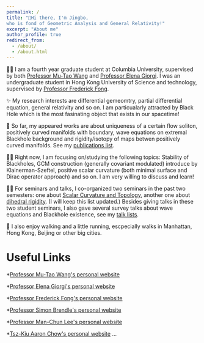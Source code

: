 ```yaml
---
permalink: /
title: "👋Hi there, I'm Jingbo, 
who is fond of Geometric Analysis and General Relativity!"
excerpt: "About me" 
author_profile: true
redirect_from: 
  - /about/
  - /about.html
---
```


🧑‍🎓 I am a fourth year graduate student at Columbia University, supervised by both [Professor Mu-Tao Wang](http://www.math.columbia.edu/~mtwang/) and [Professor Elena Giorgi](http://www.math.columbia.edu/~egiorgi/). I was an undergraduate student in Hong Kong University of Science and technology, supervised by [Professor Frederick Fong](https://frederickfong.me).

✨ My research interests are differential gemeomtry, partial differential equation, general relativity and so on. I am particualarly attracted by Black Hole which is the most fasinating object that exists in our spacetime!

📃 So far, my appeared works are about uniqueness of a certain flow soliton, positively curved manifolds with boundary, wave equations on extremal Blackhole background and rigidity/isotopy of maps betwen positively curved manifolds. See my [publications list](https://jingbowanmath.github.io/publications/).

🙇‍♂️ Right now, I am focusing on/studying the following topics: Stability of Blackholes, GCM construction (generally covariant modulated) introduce by Klainerman-Szeftel, positive scalar curvature (both minimal surface and Dirac operator approach) and so on. I am very willing to discuss and learn!

🧑‍🏫 For seminars and talks, I co-organized two seminars in the past two semesters: one about [Scalar Curvature and Topology](https://math.columbia.edu/~axu/seminars/scalar-curvature-seminar-post/), another one about [dihedral rigidity](http://math.columbia.edu/~ypharry/seminar/dihedral-rigidity.html). (I will keep this list updated.) Besides giving talks in these two student seminars, I also gave several survey talks about wave equations and Blackhole existence, see my [talk lists](https://jingbowanmath.github.io/talks/).

🏃 I also enjoy walking and a little running, escpecially walks in Manhattan, Hong Kong, Beijing or other big cities.

Useful Links
======
*[Professor Mu-Tao Wang's personal website](http://www.math.columbia.edu/~mtwang/)

*[Professor Elena Giorgi's personal website](http://www.math.columbia.edu/~egiorgi/)

*[Professor Frederick Fong's personal website](https://frederickfong.me)

*[Professor Simon Brendle's personal website](http://www.columbia.edu/~sab2280/main.html)

*[Professor Man-Chun Lee's personal website](https://sites.google.com/view/mcleemath/home?pli=1&authuser=1)

*[Tsz-Kiu Aaron Chow's personal website](https://math.columbia.edu/~achow/)
...
